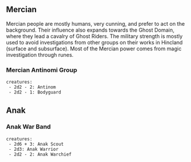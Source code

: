 ## Mercian

Mercian people are mostly humans, very cunning, and prefer to act on the background. Their influence also expands towards the Ghost Domain, where they lead a cavalry of Ghost Riders. The military strength is mostly used to avoid investigations from other groups on their works in Hincland (surface and subsurface). Most of the Mercian power comes from magic investigation through runes. 

### Mercian Antinomi Group

```encounter
creatures:
 - 2d2 - 2: Antinom
 - 2d2 - 1: Bodyguard
```

## Anak

### Anak War Band

```encounter
creatures:
 - 2d6 + 3: Anak Scout
 - 2d3: Anak Warrior
 - 2d2 - 2: Anak Warchief
```

